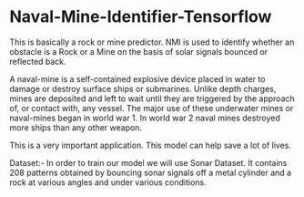 # Naval-Mine-Identifier-Tensorflow
This is basically a rock or mine predictor. NMI is used to identify whether an obstacle is a Rock or a Mine on the basis of solar signals bounced or reflected back.     

A naval-mine is a self-contained explosive device placed in water to damage or destroy surface ships or submarines.
Unlike depth charges, mines are deposited and left to wait until they are triggered by the approach of, or contact with, any vessel.
The major use of these underwater mines or naval-mines began in world war 1. 
In world war 2 naval mines destroyed more ships than any other weapon.

This is a very important application. This model can help save a lot  of lives.

Dataset:- In order to train our model we will use Sonar Dataset. It contains 208 patterns obtained by bouncing sonar signals off a metal cylinder and a rock at various angles and under various conditions.
